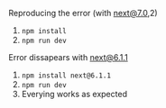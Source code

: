 
Reproducing the error (with next@7.0,2)
1. `npm install`
2. `npm run dev`

Error dissapears with next@6.1.1
1. `npm install next@6.1.1`
2. `npm run dev`
3. Everying works as expected
